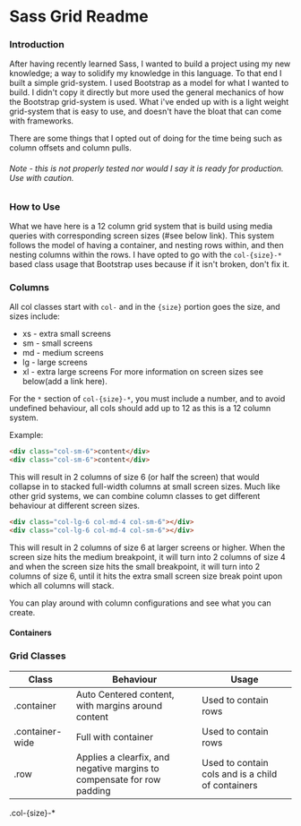 # Sass Grid Readme

### Introduction
After having recently learned Sass, I wanted to build a project using my new knowledge; a way to solidify my knowledge in this language.  To that end I built a simple grid-system.  I used Bootstrap as a model for what I wanted to build.  I didn't copy it directly but more used the general mechanics of how the Bootstrap grid-system is used.  What i've ended up with is a light weight grid-system that is easy to use, and doesn't have the bloat that can come with frameworks.

There are some things that I opted out of doing for the time being such as column offsets and column pulls. 
###### Note - this is not properly tested nor would I say it is ready for production. Use with caution.

### How to Use
What we have here is a 12 column grid system that is build using media queries with corresponding screen sizes (#see below link). This system follows the model of having a container, and nesting rows within, and then nesting columns within the rows. I have opted to go with the `col-{size}-*` based class usage that Bootstrap uses because if it isn't broken, don't fix it. 
### Columns
All col classes start with `col-` and in the `{size}` portion goes the size, and sizes include: 
* xs - extra small screens
* sm - small screens
* md - medium screens
* lg - large screens
* xl - extra large screens 
For more information on screen sizes see below(add a link here).

For the `*` section of `col-{size}-*`, you must include a number, and to avoid undefined behaviour, all cols should add up to 12 as this is a 12 column system.  

Example: 
```HTML
<div class="col-sm-6">content</div>
<div class="col-sm-6">content</div>
```
This will result in 2 columns of size 6 (or half the screen) that would collapse in to stacked full-width columns at small screen sizes.
Much like other grid systems, we can combine column classes to get different behaviour at different screen sizes. 
```HTML
<div class="col-lg-6 col-md-4 col-sm-6"></div>
<div class="col-lg-6 col-md-4 col-sm-6"></div>
```
This will result in 2 columns of size 6 at larger screens or higher. When the screen size hits the medium breakpoint, it will turn into 2 columns of size 4 and when the screen size hits the small breakpoint, it will turn into 2 columns of size 6, until it hits the extra small screen size break point upon which all columns will stack. 

You can play around with column configurations and see what you can create.

#### Containers 


### Grid Classes

Class | Behaviour | Usage
----- | --------- | -----
.container | Auto Centered content, with margins around content | Used to contain rows
.container-wide | Full with container | Used to contain rows
.row | Applies a clearfix, and negative margins to compensate for row padding | Used to contain cols and is a child of containers
.col-{size}-* 